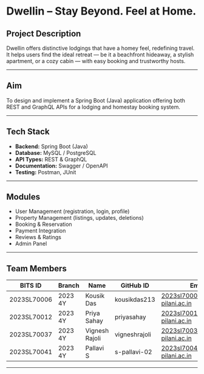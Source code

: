 # Dwellin – Stay Beyond. Feel at Home.

## Project Description
Dwellin offers distinctive lodgings that have a homey feel, redefining travel.  
It helps users find the ideal retreat — be it a beachfront hideaway, a stylish apartment, or a cozy cabin — with easy booking and trustworthy hosts.  

---

## Aim
To design and implement a Spring Boot (Java) application offering both REST and GraphQL APIs for a lodging and homestay booking system.

---

## Tech Stack
- **Backend:** Spring Boot (Java)  
- **Database:** MySQL / PostgreSQL  
- **API Types:** REST & GraphQL  
- **Documentation:** Swagger / OpenAPI  
- **Testing:** Postman, JUnit  

---

## Modules
- User Management (registration, login, profile)  
- Property Management (listings, updates, deletions)  
- Booking & Reservation  
- Payment Integration  
- Reviews & Ratings  
- Admin Panel  

---

## Team Members

| BITS ID     | Branch | Name           | GitHub ID      | Email |
|--------------|---------|----------------|----------------|-----------------------------------------------|
| 2023SL70006 | 2023 4Y | Kousik Das | kousikdas213   | 2023sl70006@wilp.bits-pilani.ac.in |
| 2023SL70012 | 2023 4Y | Priya Sahay | priyasahay     | 2023sl70012@wilp.bits-pilani.ac.in |
| 2023SL70037 | 2023 4Y | Vignesh Rajoli | vigneshrajoli  | 2023sl70037@wilp.bits-pilani.ac.in |
| 2023SL70041 | 2023 4Y | Pallavi S | s-pallavi-02   | 2023sl70041@wilp.bits-pilani.ac.in |

---

